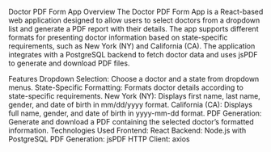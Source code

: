 Doctor PDF Form App
Overview
The Doctor PDF Form App is a React-based web application designed to allow users to select doctors from a dropdown list and generate a PDF report with their details. The app supports different formats for presenting doctor information based on state-specific requirements, such as New York (NY) and California (CA). The application integrates with a PostgreSQL backend to fetch doctor data and uses jsPDF to generate and download PDF files.

Features
Dropdown Selection: Choose a doctor and a state from dropdown menus.
State-Specific Formatting: Formats doctor details according to state-specific requirements.
New York (NY): Displays first name, last name, gender, and date of birth in mm/dd/yyyy format.
California (CA): Displays full name, gender, and date of birth in yyyy-mm-dd format.
PDF Generation: Generate and download a PDF containing the selected doctor’s formatted information.
Technologies Used
Frontend: React
Backend: Node.js with PostgreSQL
PDF Generation: jsPDF
HTTP Client: axios
